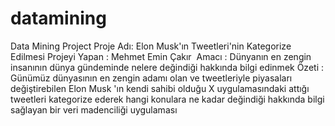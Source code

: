 # datamining
Data Mining Project
Proje Adı: Elon Musk'ın Tweetleri'nin Kategorize Edilmesi
Projeyi Yapan : Mehmet Emin Çakır 
Amacı : Dünyanın en zengin insanının dünya gündeminde nelere değindiği hakkında bilgi edinmek
Özeti : Günümüz dünyasının en zengin adamı olan ve tweetleriyle piyasaları değiştirebilen Elon Musk 'ın 
kendi sahibi olduğu X uygulamasındaki attığı tweetleri kategorize ederek hangi konulara ne kadar değindiği 
hakkında bilgi sağlayan bir veri madenciliği uygulaması

